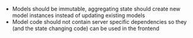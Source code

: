 * Models should be immutable, aggregating state should create new model instances instead of updating existing models
* Model code should not contain server specific dependencies so they (and the state changing code) can be used in the frontend
